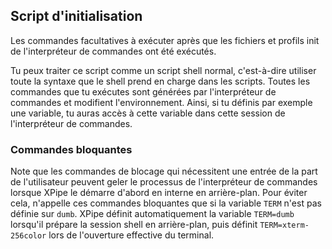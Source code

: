 ## Script d'initialisation

Les commandes facultatives à exécuter après que les fichiers et profils init de l'interpréteur de commandes ont été exécutés.

Tu peux traiter ce script comme un script shell normal, c'est-à-dire utiliser toute la syntaxe que le shell prend en charge dans les scripts. Toutes les commandes que tu exécutes sont générées par l'interpréteur de commandes et modifient l'environnement. Ainsi, si tu définis par exemple une variable, tu auras accès à cette variable dans cette session de l'interpréteur de commandes.

### Commandes bloquantes

Note que les commandes de blocage qui nécessitent une entrée de la part de l'utilisateur peuvent geler le processus de l'interpréteur de commandes lorsque XPipe le démarre d'abord en interne en arrière-plan. Pour éviter cela, n'appelle ces commandes bloquantes que si la variable `TERM` n'est pas définie sur `dumb`. XPipe définit automatiquement la variable `TERM=dumb` lorsqu'il prépare la session shell en arrière-plan, puis définit `TERM=xterm-256color` lors de l'ouverture effective du terminal.